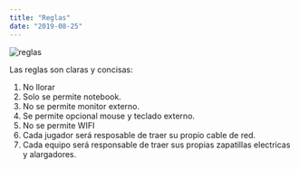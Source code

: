 ```yaml
---
title: "Reglas"
date: "2019-08-25"
---
```


![reglas](/img/lan.jpg)


Las reglas son claras y concisas:

1. No llorar
2. Solo se permite notebook.
3. No se permite monitor externo.
4. Se permite opcional mouse y teclado externo.
5. No se permite WIFI
6. Cada jugador será resposable de traer su propio cable de red.
7. Cada equipo será responsable de traer sus propias zapatillas electricas y alargadores.



